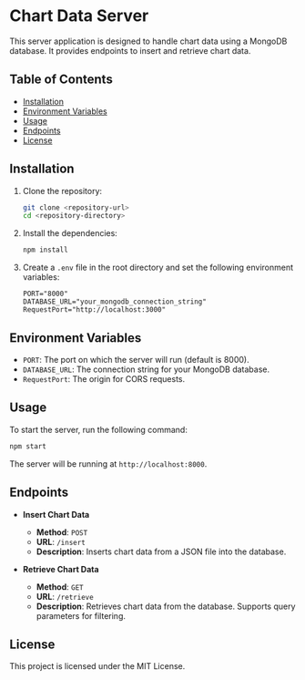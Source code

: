 # Chart Data Server

This server application is designed to handle chart data using a MongoDB database. It provides endpoints to insert and retrieve chart data.

## Table of Contents

- [Installation](#installation)
- [Environment Variables](#environment-variables)
- [Usage](#usage)
- [Endpoints](#endpoints)
- [License](#license)

## Installation

1. Clone the repository:

   ```bash
   git clone <repository-url>
   cd <repository-directory>
   ```

2. Install the dependencies:

   ```bash
   npm install
   ```

3. Create a `.env` file in the root directory and set the following environment variables:
   ```env
   PORT="8000"
   DATABASE_URL="your_mongodb_connection_string"
   RequestPort="http://localhost:3000"
   ```

## Environment Variables

- `PORT`: The port on which the server will run (default is 8000).
- `DATABASE_URL`: The connection string for your MongoDB database.
- `RequestPort`: The origin for CORS requests.

## Usage

To start the server, run the following command:

```bash
npm start
```

The server will be running at `http://localhost:8000`.

## Endpoints

- **Insert Chart Data**

  - **Method**: `POST`
  - **URL**: `/insert`
  - **Description**: Inserts chart data from a JSON file into the database.

- **Retrieve Chart Data**
  - **Method**: `GET`
  - **URL**: `/retrieve`
  - **Description**: Retrieves chart data from the database. Supports query parameters for filtering.

## License

This project is licensed under the MIT License.
